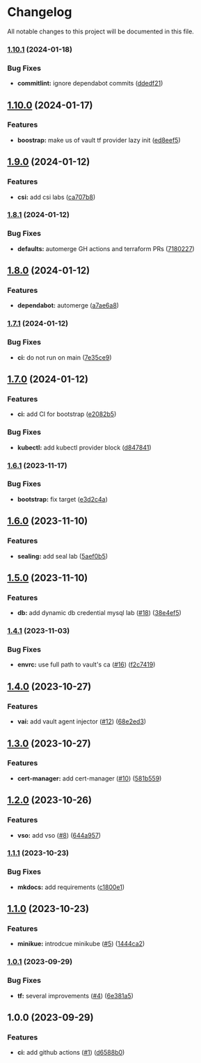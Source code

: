 # Changelog

All notable changes to this project will be documented in this file.

### [1.10.1](https://github.com/FalcoSuessgott/hashicorp-vault-playground/compare/v1.10.0...v1.10.1) (2024-01-18)


### Bug Fixes

* **commitlint:** ignore dependabot commits ([ddedf21](https://github.com/FalcoSuessgott/hashicorp-vault-playground/commit/ddedf21eaccead95c8dc66f3694ada9a66ea4012))

## [1.10.0](https://github.com/FalcoSuessgott/hashicorp-vault-playground/compare/v1.9.0...v1.10.0) (2024-01-17)


### Features

* **boostrap:** make us of vault tf provider lazy init ([ed8eef5](https://github.com/FalcoSuessgott/hashicorp-vault-playground/commit/ed8eef5e163f6153cdc0b06208055fc640d047a1))

## [1.9.0](https://github.com/FalcoSuessgott/hashicorp-vault-playground/compare/v1.8.0...v1.9.0) (2024-01-12)


### Features

* **csi:** add csi labs ([ca707b8](https://github.com/FalcoSuessgott/hashicorp-vault-playground/commit/ca707b8ffe5b1a50d03be4f97c482eef048df649))

### [1.8.1](https://github.com/FalcoSuessgott/hashicorp-vault-playground/compare/v1.8.0...v1.8.1) (2024-01-12)


### Bug Fixes

* **defaults:** automerge GH actions and terraform PRs ([7180227](https://github.com/FalcoSuessgott/hashicorp-vault-playground/commit/7180227a819653135424c893ab6e7eded602fe45))

## [1.8.0](https://github.com/FalcoSuessgott/hashicorp-vault-playground/compare/v1.7.1...v1.8.0) (2024-01-12)


### Features

* **dependabot:** automerge ([a7ae6a8](https://github.com/FalcoSuessgott/hashicorp-vault-playground/commit/a7ae6a8fab6ac7889f3eba5acae594a5192a1110))

### [1.7.1](https://github.com/FalcoSuessgott/hashicorp-vault-playground/compare/v1.7.0...v1.7.1) (2024-01-12)


### Bug Fixes

* **ci:** do not run on main ([7e35ce9](https://github.com/FalcoSuessgott/hashicorp-vault-playground/commit/7e35ce9c06434393872abcb33a2a360bccd27320))

## [1.7.0](https://github.com/FalcoSuessgott/hashicorp-vault-playground/compare/v1.6.1...v1.7.0) (2024-01-12)


### Features

* **ci:** add CI for bootstrap ([e2082b5](https://github.com/FalcoSuessgott/hashicorp-vault-playground/commit/e2082b50e1a74c7546af606897ae7d87d18689ab))


### Bug Fixes

* **kubectl:** add kubectl provider block ([d847841](https://github.com/FalcoSuessgott/hashicorp-vault-playground/commit/d847841d557a6223cc2530835c50f806ebc6a288))

### [1.6.1](https://github.com/FalcoSuessgott/hashicorp-vault-playground/compare/v1.6.0...v1.6.1) (2023-11-17)


### Bug Fixes

* **bootstrap:** fix target ([e3d2c4a](https://github.com/FalcoSuessgott/hashicorp-vault-playground/commit/e3d2c4ab42c6da25ab2e5a73f17a120ed4e76c69))

## [1.6.0](https://github.com/FalcoSuessgott/hashicorp-vault-playground/compare/v1.5.0...v1.6.0) (2023-11-10)


### Features

* **sealing:** add seal lab ([5aef0b5](https://github.com/FalcoSuessgott/hashicorp-vault-playground/commit/5aef0b5967a06cf7a3303e81a571562437b11619))

## [1.5.0](https://github.com/FalcoSuessgott/hashicorp-vault-playground/compare/v1.4.1...v1.5.0) (2023-11-10)


### Features

* **db:** add dynamic db credential mysql lab ([#18](https://github.com/FalcoSuessgott/hashicorp-vault-playground/issues/18)) ([38e4ef5](https://github.com/FalcoSuessgott/hashicorp-vault-playground/commit/38e4ef58d6cefc2d9929b36cb60341904c90835a))

### [1.4.1](https://github.com/FalcoSuessgott/hashicorp-vault-playground/compare/v1.4.0...v1.4.1) (2023-11-03)


### Bug Fixes

* **envrc:** use full path to vault's ca ([#16](https://github.com/FalcoSuessgott/hashicorp-vault-playground/issues/16)) ([f2c7419](https://github.com/FalcoSuessgott/hashicorp-vault-playground/commit/f2c74193bdce20548fc2194b558878bf77225027))

## [1.4.0](https://github.com/FalcoSuessgott/hashicorp-vault-playground/compare/v1.3.0...v1.4.0) (2023-10-27)


### Features

* **vai:** add vault agent injector ([#12](https://github.com/FalcoSuessgott/hashicorp-vault-playground/issues/12)) ([68e2ed3](https://github.com/FalcoSuessgott/hashicorp-vault-playground/commit/68e2ed3812451a9337a7bf5db2de89435d046af3))

## [1.3.0](https://github.com/FalcoSuessgott/hashicorp-vault-playground/compare/v1.2.0...v1.3.0) (2023-10-27)


### Features

* **cert-manager:** add cert-manager ([#10](https://github.com/FalcoSuessgott/hashicorp-vault-playground/issues/10)) ([581b559](https://github.com/FalcoSuessgott/hashicorp-vault-playground/commit/581b5590d9bcdb4cb10bf7da550cf7b51fe78157))

## [1.2.0](https://github.com/FalcoSuessgott/hashicorp-vault-playground/compare/v1.1.1...v1.2.0) (2023-10-26)


### Features

* **vso:** add vso ([#8](https://github.com/FalcoSuessgott/hashicorp-vault-playground/issues/8)) ([644a957](https://github.com/FalcoSuessgott/hashicorp-vault-playground/commit/644a95703046427bfe175b40b7ab9d262e733081))

### [1.1.1](https://github.com/FalcoSuessgott/hashicorp-vault-playground/compare/v1.1.0...v1.1.1) (2023-10-23)


### Bug Fixes

* **mkdocs:** add requirements ([c1800e1](https://github.com/FalcoSuessgott/hashicorp-vault-playground/commit/c1800e1ef3be6e8d6a9b4e21b6f61451be8d7a2a))

## [1.1.0](https://github.com/FalcoSuessgott/hashicorp-vault-playground/compare/v1.0.1...v1.1.0) (2023-10-23)


### Features

* **minikue:** introdcue minikube ([#5](https://github.com/FalcoSuessgott/hashicorp-vault-playground/issues/5)) ([1444ca2](https://github.com/FalcoSuessgott/hashicorp-vault-playground/commit/1444ca2faeb32a4495ec406e3183ce450742aec2))

### [1.0.1](https://github.com/FalcoSuessgott/hashicorp-vault-playground/compare/v1.0.0...v1.0.1) (2023-09-29)


### Bug Fixes

* **tf:** several improvements ([#4](https://github.com/FalcoSuessgott/hashicorp-vault-playground/issues/4)) ([6e381a5](https://github.com/FalcoSuessgott/hashicorp-vault-playground/commit/6e381a580e2f0d943ce442f7ea0cab695951328b))

## 1.0.0 (2023-09-29)


### Features

* **ci:** add github actions ([#1](https://github.com/FalcoSuessgott/hashicorp-vault-playground/issues/1)) ([d6588b0](https://github.com/FalcoSuessgott/hashicorp-vault-playground/commit/d6588b05ffedfa36fd89e69e756c25ebd4f0af19))
